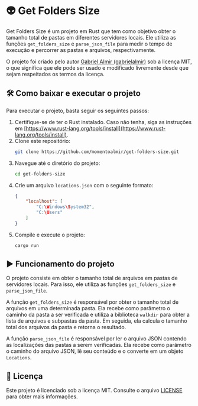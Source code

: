 
# 👽 Get Folders Size

Get Folders Size é um projeto em Rust que tem como objetivo obter o tamanho total de pastas em diferentes servidores locais. Ele utiliza as funções `get_folders_size` e `parse_json_file` para medir o tempo de execução e percorrer as pastas e arquivos, respectivamente.

O projeto foi criado pelo autor [Gabriel Almir (gabrielalmir)](http://github.com/gabrielalmir) sob a licença MIT, o que significa que ele pode ser usado e modificado livremente desde que sejam respeitados os termos da licença.

## 🛠️ Como baixar e executar o projeto

Para executar o projeto, basta seguir os seguintes passos:

1. Certifique-se de ter o Rust instalado. Caso não tenha, siga as instruções em [https://www.rust-lang.org/tools/install](https://www.rust-lang.org/tools/install).
2. Clone este repositório:
   ```sh
   git clone https://github.com/momentoalmir/get-folders-size.git
   ```
3. Navegue até o diretório do projeto:
   ```sh
   cd get-folders-size
   ```
4. Crie um arquivo `locations.json` com o seguinte formato:
   ```json
   {
       "localhost": [
           "C:\Windows\System32",
           "C:\Users"
       ]
   }
   ```
5. Compile e execute o projeto:
   ```sh
   cargo run
   ```

## ▶️ Funcionamento do projeto

O projeto consiste em obter o tamanho total de arquivos em pastas de servidores locais. Para isso, ele utiliza as funções `get_folders_size` e `parse_json_file`.

A função `get_folders_size` é responsável por obter o tamanho total de arquivos em uma determinada pasta. Ela recebe como parâmetro o caminho da pasta a ser verificada e utiliza a biblioteca `walkdir` para obter a lista de arquivos e subpastas da pasta. Em seguida, ela calcula o tamanho total dos arquivos da pasta e retorna o resultado.

A função `parse_json_file` é responsável por ler o arquivo JSON contendo as localizações das pastas a serem verificadas. Ela recebe como parâmetro o caminho do arquivo JSON, lê seu conteúdo e o converte em um objeto `Locations`.

## 📘 Licença

Este projeto é licenciado sob a licença MIT. Consulte o arquivo [LICENSE](LICENSE) para obter mais informações.
